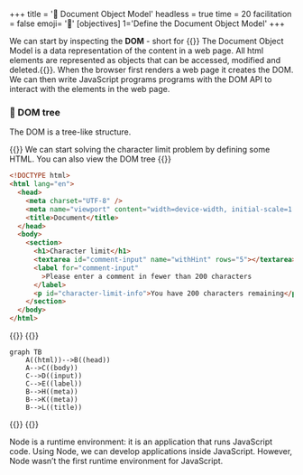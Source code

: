 +++
title = '🌲 Document Object Model'
headless = true
time = 20
facilitation = false
emoji= '🧩'
[objectives]
    1='Define the Document Object Model'
+++

We can start by inspecting the **DOM** - short for {{<tooltip title="document object model">}} The Document Object Model is a data representation of the content in a web page. All html elements are represented as objects that can be accessed, modified and deleted.{{</tooltip>}}.
When the browser first renders a web page it creates the DOM. We can then write JavaScript programs programs with the DOM API to interact with the elements in the web page.

### 🌳 DOM tree

The DOM is a tree-like structure.

{{<tabs name="dom-html">}}
We can start solving the character limit problem by defining some HTML.
You can also view the DOM tree
{{<tab name="html">}}

```html
<!DOCTYPE html>
<html lang="en">
  <head>
    <meta charset="UTF-8" />
    <meta name="viewport" content="width=device-width, initial-scale=1.0" />
    <title>Document</title>
  </head>
  <body>
    <section>
      <h1>Character limit</h1>
      <textarea id="comment-input" name="withHint" rows="5"></textarea>
      <label for="comment-input"
        >Please enter a comment in fewer than 200 characters
      </label>
      <p id="character-limit-info">You have 200 characters remaining</p>
    </section>
  </body>
</html>
```

{{</tab>}}
{{<tab name="🌴 dom tree">}}

```mermaid
graph TB
    A((html))-->B((head))
    A-->C((body))
    C-->D((input))
    C-->E((label))
    B-->H((meta))
    B-->K((meta))
    B-->L((title))
```

{{</tab>}}
{{</tabs>}}

Node is a runtime environment: it is an application that runs JavaScript code. Using Node, we can develop applications inside JavaScript. However, Node wasn’t the first runtime environment for JavaScript.
